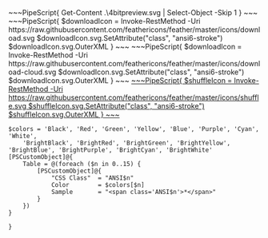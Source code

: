 <h2 style='text-align:center'>
    <a id='colorSchemeNameLink' href='#'>
        <span class='ColorSchemeFileName' />
    </a>
</h2>

<div class='centeredText'>
~~~PipeScript{
Get-Content .\4bitpreview.svg |
    Select-Object -Skip 1
}
~~~
</div>

<div class='centeredText'>
    <a id='downloadSchemeLink'>
~~~PipeScript{    
$downloadIcon = Invoke-RestMethod -Uri https://raw.githubusercontent.com/feathericons/feather/master/icons/download.svg
$downloadIcon.svg.SetAttribute("class", "ansi6-stroke")
$downloadIcon.svg.OuterXML
}
~~~        
    </a>
    <a id='cdnSchemeLink'>
~~~PipeScript{    
$downloadIcon = Invoke-RestMethod -Uri https://raw.githubusercontent.com/feathericons/feather/master/icons/download-cloud.svg
$downloadIcon.svg.SetAttribute("class", "ansi6-stroke")
$downloadIcon.svg.OuterXML
}
~~~
    </a>
    <a id='feelingLucky' href="javascript:feelingLucky(document.getElementById('themeSelector'))">
~~~PipeScript{    
$shuffleIcon = Invoke-RestMethod -Uri https://raw.githubusercontent.com/feathericons/feather/master/icons/shuffle.svg
$shuffleIcon.svg.SetAttribute("class", "ansi6-stroke")
$shuffleIcon.svg.OuterXML
}
~~~
    </a>

</div>

~~~PipeScript{
$colors = 'Black', 'Red', 'Green', 'Yellow', 'Blue', 'Purple', 'Cyan', 'White',
    'BrightBlack', 'BrightRed', 'BrightGreen', 'BrightYellow', 'BrightBlue', 'BrightPurple', 'BrightCyan', 'BrightWhite'
[PSCustomObject]@{    
    Table = @(foreach ($n in 0..15) {
        [PSCustomObject]@{
            "CSS Class"  = "ANSI$n"
            Color        = $colors[$n]
            Sample       = "<span class='ANSI$n'>*</span>"
        }
    })
}

}
~~~
